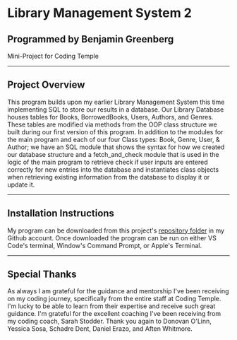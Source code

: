 # Library Management System 2
## Programmed by Benjamin Greenberg
Mini-Project for Coding Temple

____
## Project Overview
This program builds upon my earlier Library Management System this time implementing SQL to store our results in a database. Our Library Database houses tables for Books, BorrowedBooks, Users, Authors, and Genres. These tables are modified via methods from the OOP class structure we built during our first version of this program. In addition to the modules for the main program and each of our four Class types: Book, Genre, User, & Author; we have an SQL module that shows the syntax for how we created our database structure and a fetch_and_check module that is used in the logic of the main program to retrieve check if user inputs are entered correctly for new entries into the database and instantiates class objects when retrieving existing information from the database to display it or update it.  

____
## Installation Instructions
My program can be downloaded from this project's [repository folder](https://github.com/BGreenberg79/CT_Module5_Mini_Project_Library_Management_System2) in my Github account. Once downloaded the program can be run on either VS Code's terminal, Window's Command Prompt, or Apple's Terminal.

____
## Special Thanks
As always I am grateful for the guidance and mentorship I've been receiving on my coding journey, specifically from the entire staff at Coding Temple. I'm lucky to be able to learn from their expertise and receive such great guidance. I'm grateful for the excellent coaching I've been receiving from my coding coach, Sarah Stodder. Thank you again to Donovan O'Linn, Yessica Sosa, Schadre Dent, Daniel Erazo, and Aften Whitmore.